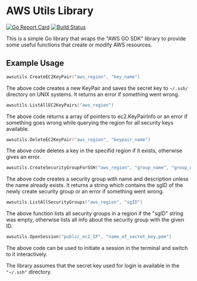 # AWS Utils Library

[![Go Report Card](https://goreportcard.com/badge/github.com/florianakos/aws-utils)](https://goreportcard.com/report/github.com/florianakos/aws-utils) [![Build Status](https://travis-ci.org/florianakos/aws-utils.svg?branch=master)](https://travis-ci.org/florianakos/aws-utils)

This is a simple Go library that wraps the "AWS GO SDK" library to provide some useful functions that create or modify AWS resources.

## Example Usage

```go
awsutils.CreateEC2KeyPair("aws_region", "key_name")
```

The above code creates a new KeyPair and saves the secret key to `~/.ssh/` directory on UNIX systems. It returns an error if something went wrong.

```go
awsutils.ListAllEC2KeyPairs("aws_region")
```

The above code returns a array of pointers to ec2.KeyPairInfo or an error if something goes wrong while querying the region for all security keys available.

```go
awsutils.DeleteEC2KeyPair("aws_region", "keypair_name")
```

The above code deletes a key in the specifid region if it exists, otherwise gives an error.

```go
awsutils.CreateSecurityGroupForSSH("aws_region", "group_name", "group_description")
```

The above code creates a security group with name and description unless the name already exists. It returns a string which contains the sgID of the newly create security group or an error if something went wrong.

```go
awsutils.ListAllSecurityGroups("aws_region", "sgID")
```

The above function lists all security groups in a region if the "sgID" string was empty, otherwise lists all info about the security group with the given ID.

```go
awsutils.OpenSession("public_ec2_IP", "name_of_secret_key.pem")
```

The above code can be used to initiate a session in the terminal and switch to it interactively.

The library assumes that the secret key used for login is available in the ``"~/.ssh"`` directory.

